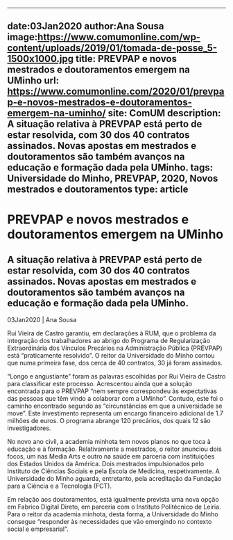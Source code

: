
---
date:03Jan2020
author:Ana Sousa
image:https://www.comumonline.com/wp-content/uploads/2019/01/tomada-de-posse_5-1500x1000.jpg
title: PREVPAP e novos mestrados e doutoramentos emergem na UMinho
url: https://www.comumonline.com/2020/01/prevpap-e-novos-mestrados-e-doutoramentos-emergem-na-uminho/
site: ComUM
description: A situação relativa à PREVPAP está perto de estar resolvida, com 30 dos 40 contratos assinados. Novas apostas em mestrados e doutoramentos são também avanços na educação e formação dada pela UMinho.
tags: Universidade do Minho, PREVPAP, 2020, Novos mestrados e doutoramentos
type: article
---


# PREVPAP e novos mestrados e doutoramentos emergem na UMinho

## A situação relativa à PREVPAP está perto de estar resolvida, com 30 dos 40 contratos assinados. Novas apostas em mestrados e doutoramentos são também avanços na educação e formação dada pela UMinho.

03Jan2020 | Ana Sousa

Rui Vieira de Castro garantiu, em declarações à RUM, que o problema da integração dos trabalhadores ao abrigo do Programa de Regularização Extraordinária dos Vínculos Precários na Administração Pública (PREVPAP) está “praticamente resolvido”. O reitor da Universidade do Minho contou que numa primeira fase, dos cerca de 40 contratos, 30 já foram assinados.

“Longo e angustiante” foram as palavras escolhidas por Rui Vieira de Castro para classificar este processo. Acrescentou ainda que a solução encontrada para o PREVPAP “nem sempre correspondeu às expectativas das pessoas que têm vindo a colaborar com a UMinho”. Contudo, este foi o caminho encontrado segundo as “circunstâncias em que a universidade se move”. Este investimento representa um encargo financeiro adicional de 1.7 milhões de euros. O programa abrange 120 precários, dos quais 12 são investigadores.

No novo ano civil, a academia minhota tem novos planos no que toca à educação e à formação. Relativamente a mestrados, o reitor anunciou dois focos, um nas Media Arts e outro na saúde em parceria com instituições dos Estados Unidos da América. Dois mestrados impulsionados pelo Instituto de Ciências Sociais e pela Escola de Medicina, respetivamente. A Universidade do Minho aguarda, entretanto, pela acreditação da Fundação para a Ciência e a Tecnologia (FCT).

Em relação aos doutoramentos, está igualmente prevista uma nova opção em Fabrico Digital Direto, em parceria com o Instituto Politécnico de Leiria. Para o reitor da academia minhota, desta forma, a Universidade do Minho consegue “responder às necessidades que vão emergindo no contexto social e empresarial”.

